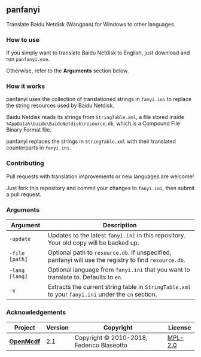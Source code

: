 ﻿## panfanyi

Translate Baidu Netdisk (Wangpan) for Windows to other languages.

### How to use

If you simply want to translate Baidu Netdisk to English, just download and run
`panfanyi.exe`. 

Otherwise, refer to the **Arguments** section below.

### How it works

panfanyi uses the collection of translationed strings in `fanyi.ini` to replace
the string resources used by Baidu Netdisk.

Baidu Netdisk reads its strings from `StringTable.xml`, a file stored inside
`%AppData%\baidu\BaiduNetdisk\resource.db`, which is a Compound File Binary
Format file.

panfanyi replaces the strings in `StringTable.xml` with their translated
counterparts in `fanyi.ini`.

### Contributing

Pull requests with translation improvements or new languages are welcome!

Just fork this repository and commit your changes to `fanyi.ini`, then submit a
pull request.

### Arguments

Argument       | Description
-------------- | -------------------------------------------------------------------------------------------------------------------------
`-update`      | Updates to the latest `fanyi.ini` in this repository. Your old copy will be backed up.
`-file [path]` | Optional path to `resource.db`. If unspecified, panfanyi will use the registry to find `resource.db`.
`-lang [lang]` | Optional language from `fanyi.ini` that you want to translate to. Defaults to `en`.
`-x`           | Extracts the current string table in `StringTable.xml` to your `fanyi.ini` under the `cn` section.

### Acknowledgements

Project          | Version | Copyright                                 | License
---------------- | ------- | ------------------------------------------| ----------------------------
[**OpenMcdf**]   | 2.1     | Copyright © 2010-2018, Federico Blaseotto | [MPL-2.0][openmcdf-license]

[pan]: https://pan.baidu.com/
[**OpenMcdf**]: https://github.com/ironfede/openmcdf
[openmcdf-license]: https://github.com/ironfede/openmcdf/blob/master/License.txt
